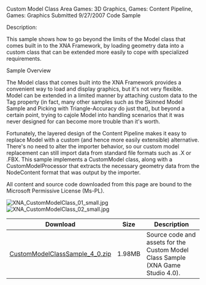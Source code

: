 Custom Model Class
Area
Games: 3D Graphics, Games: Content Pipeline, Games: Graphics
Submitted
9/27/2007
Code Sample

Description:

This sample shows how to go beyond the limits of the Model class that comes built in to the XNA Framework, by loading geometry data into a custom class that can be extended more easily to cope with specialized requirements.

 

Sample Overview

The Model class that comes built into the XNA Framework provides a convenient way to load and display graphics, but it's not very flexible. Model can be extended in a limited manner by attaching custom data to the Tag property (in fact, many other samples such as the Skinned Model Sample and Picking with Triangle-Accuracy do just that), but beyond a certain point, trying to cajole Model into handling scenarios that it was never designed for can become more trouble than it's worth.

Fortunately, the layered design of the Content Pipeline makes it easy to replace Model with a custom (and hence more easily extensible) alternative. There's no need to alter the importer behavior, so our custom model replacement can still import data from standard file formats such as .X or .FBX. This sample implements a CustomModel class, along with a CustomModelProcessor that extracts the necessary geometry data from the NodeContent format that was output by the importer.

 

All content and source code downloaded from this page are bound to the Microsoft Permissive License (Ms-PL).

![XNA_CustomModelClass_01_small.jpg](https://github.com/kniEngine/XNAGameStudio/blob/master/Images/XNA_CustomModelClass_01_small.jpg)![XNA_CustomModelClass_02_small.jpg](https://github.com/kniEngine/XNAGameStudio/blob/master/Images/XNA_CustomModelClass_02_small.jpg) 
	

 
Download | Size | Description
---|---|---|
[CustomModelClassSample_4_0.zip](https://github.com/kniEngine/XNAGameStudio/blob/master/Samples/CustomModelClassSample_4_0.zip?raw=true) | 1.98MB | Source code and assets for the Custom Model Class Sample (XNA Game Studio 4.0). 